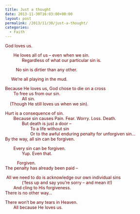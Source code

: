 ```yaml
---
title: Just a thought
date: 2013-11-30T16:03:00+00:00
layout: post
permalink: /2013/11/30/just-a-thought/
categories:
  - Faith
---
```




<div style="color: #660000; line-height: normal; margin-bottom: 0.0001pt;">
  God loves us.
</div>

 <span style="color: #660000;"></span>

<div style="color: #660000; line-height: normal; margin-bottom: 0.0001pt;">
         He loves all of us – even when we sin.
</div>

<div style="color: #660000; line-height: normal; margin-bottom: 0.0001pt;">
                Regardless of what our particular sin is.
</div>

<span style="color: #660000;">         No sin is dirtier than any other. </span>

<div style="color: #660000; line-height: normal; margin-bottom: 0.0001pt;">
       We’re all playing in the mud.
</div>

<div style="color: #660000; line-height: normal; margin-bottom: 0.0001pt;">
</div>

 <span style="color: #660000;"></span>

<div style="color: #660000; line-height: normal; margin-bottom: 0.0001pt;">
  Because He loves us, God chose to die on a cross
</div>

<div style="color: #660000; line-height: normal; margin-bottom: 0.0001pt;">
         To free us from our sin.
</div>

<div style="color: #660000; line-height: normal; margin-bottom: 0.0001pt;">
                All sin.
</div>

<div style="color: #660000; line-height: normal; margin-bottom: 0.0001pt;">
      (Though He still loves us when we sin).
</div>

<div style="color: #660000; line-height: normal; margin-bottom: 0.0001pt;">
</div>

 <span style="color: #660000;"></span>

<div style="color: #660000; line-height: normal; margin-bottom: 0.0001pt;">
  Hurt is a consequence of sin.
</div>

<div style="color: #660000; line-height: normal; margin-bottom: 0.0001pt;">
         Because sin causes Pain. Fear. Worry. Loss. Death.
</div>

<div style="color: #660000; line-height: normal; margin-bottom: 0.0001pt;">
                But death is just a door –
</div>

<div style="color: #660000; line-height: normal; margin-bottom: 0.0001pt;">
                       To a life without sin
</div>

<div style="color: #660000; line-height: normal; margin-bottom: 0.0001pt;">
                       Or to the awful enduring penalty for unforgiven sin…
</div>

<div style="color: #660000; line-height: normal; margin-bottom: 0.0001pt;">
</div>

<div style="color: #660000; line-height: normal; margin-bottom: 0.0001pt;">
  By the way, all sin can be forgiven.
</div>

 <span style="color: #660000;"></span>

<div style="color: #660000; line-height: normal; margin-bottom: 0.0001pt;">
         Every sin can be forgiven.
</div>

<div style="color: #660000; line-height: normal; margin-bottom: 0.0001pt;">
                Yup. Even that.
</div>

<div style="color: #660000; line-height: normal; margin-bottom: 0.0001pt;">
</div>

 <span style="color: #660000;"></span>

<div style="color: #660000; line-height: normal; margin-bottom: 0.0001pt;">
            Forgiven.
</div>

<div style="color: #660000; line-height: normal; margin-bottom: 0.0001pt;">
  The penalty has already been paid –
</div>

<div style="color: #660000; line-height: normal; margin-bottom: 0.0001pt;">
</div>

 <span style="color: #660000;"></span>

<div style="color: #660000; line-height: normal; margin-bottom: 0.0001pt;">
   All we need to do is acknowledge our own individual sins
</div>

<div style="color: #660000; line-height: normal; margin-bottom: 0.0001pt;">
                (‘fess up and say you’re sorry – and mean it!)
</div>

<div style="color: #660000; line-height: normal; margin-bottom: 0.0001pt;">
         And cling to His forgiveness.
</div>

<div style="color: #660000; line-height: normal; margin-bottom: 0.0001pt;">
  There is no other way&#8230;
</div>

<div style="color: #660000; line-height: normal; margin-bottom: 0.0001pt;">
</div>

 <span style="color: #660000;"></span>

<div style="color: #660000; line-height: normal; margin-bottom: 0.0001pt;">
  There won’t be any tears in Heaven.
</div>

<div style="color: #660000; line-height: normal; margin-bottom: 0.0001pt;">
         All because He loves us.
</div>

<div style="color: #660000; line-height: normal; margin-bottom: 0.0001pt;">
</div>